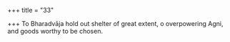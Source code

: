 +++
title = "33"

+++
To Bharadvāja hold out shelter of great extent,
o overpowering Agni, and goods worthy to be chosen.